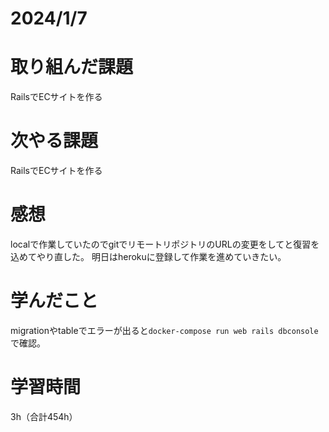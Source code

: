 # 2024/1/7
# 取り組んだ課題
RailsでECサイトを作る

# 次やる課題
RailsでECサイトを作る

# 感想
localで作業していたのでgitでリモートリポジトリのURLの変更をしてと復習を込めてやり直した。
明日はherokuに登録して作業を進めていきたい。

# 学んだこと
migrationやtableでエラーが出ると`docker-compose run web rails dbconsole`で確認。

# 学習時間
3h（合計454h）
